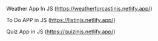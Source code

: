 Weather App In JS (https://weatherforcastinjs.netlify.app/)

To Do APP in JS (https://listinjs.netlify.app/)

Quiz App in JS (https://quizinjs.netlify.app/)